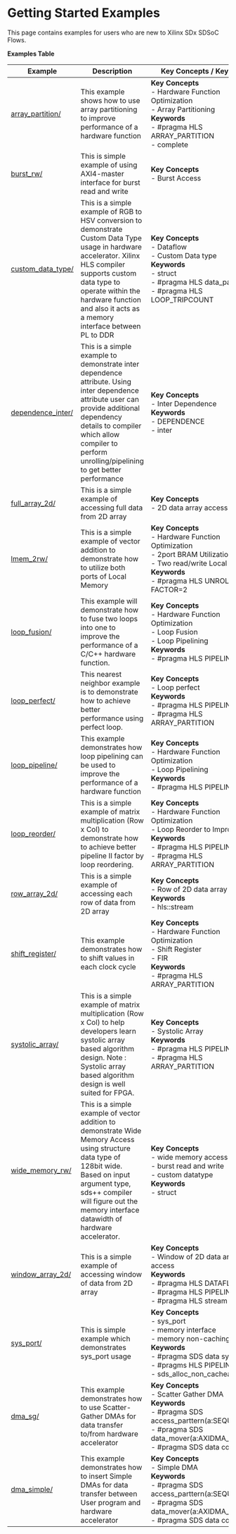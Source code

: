 Getting Started Examples
==================================
This page contains examples for users who are new to Xilinx SDx SDSoC Flows.

 __Examples Table__ 

Example        | Description           | Key Concepts / Keywords 
---------------|-----------------------|-------------------------
[array_partition/][]|This example shows how to use array partitioning to improve performance of a hardware function|__Key__ __Concepts__<br> - Hardware Function Optimization<br> - Array Partitioning<br>__Keywords__<br> - #pragma HLS ARRAY_PARTITION<br> - complete
[burst_rw/][]|This is simple example of using AXI4-master interface for burst read and write|__Key__ __Concepts__<br> - Burst Access<br>
[custom_data_type/][]|This is a simple example of RGB to HSV conversion to demonstrate Custom Data Type usage in hardware accelerator. Xilinx HLS compiler supports custom data type to operate within the hardware function and also it acts as a memory interface between PL to DDR|__Key__ __Concepts__<br> - Dataflow<br> - Custom Data type<br>__Keywords__<br> - struct<br> - #pragma HLS data_pack<br> - #pragma HLS LOOP_TRIPCOUNT
[dependence_inter/][]|This is a simple example to demonstrate inter dependence attribute. Using inter dependence attribute user can provide additional dependency details to compiler which allow compiler to perform unrolling/pipelining to get better performance |__Key__ __Concepts__<br> - Inter Dependence<br>__Keywords__<br> - DEPENDENCE<br> - inter
[full_array_2d/][]|This is a simple example of accessing full data from 2D array|__Key__ __Concepts__<br> - 2D data array access<br>
[lmem_2rw/][]|This is a simple example of vector addition to demonstrate how to utilize both ports of Local Memory |__Key__ __Concepts__<br> - Hardware Function Optimization<br> - 2port BRAM Utilization<br> - Two read/write Local Memory<br>__Keywords__<br> - #pragma HLS UNROLL FACTOR=2
[loop_fusion/][]|This example will demonstrate how to fuse two loops into one to improve the performance of a C/C++ hardware function.|__Key__ __Concepts__<br> - Hardware Function Optimization<br> - Loop Fusion<br> - Loop Pipelining<br>__Keywords__<br> - #pragma HLS PIPELINE
[loop_perfect/][]|This nearest neighbor example is to demonstrate how to achieve better performance using perfect loop.|__Key__ __Concepts__<br> - Loop perfect<br>__Keywords__<br> - #pragma HLS PIPELINE<br> - #pragma HLS ARRAY_PARTITION
[loop_pipeline/][]|This example demonstrates how loop pipelining can be used to improve the performance of a hardware function|__Key__ __Concepts__<br> - Hardware Function Optimization<br> - Loop Pipelining<br>__Keywords__<br> - #pragma HLS PIPELINE
[loop_reorder/][]|This is a simple example of matrix multiplication (Row x Col) to demonstrate how to achieve better pipeline II factor by loop reordering.|__Key__ __Concepts__<br> - Hardware Function Optimization<br> - Loop Reorder to Improve II<br>__Keywords__<br> - #pragma HLS PIPELINE<br> - #pragma HLS ARRAY_PARTITION
[row_array_2d/][]|This is a simple example of accessing each row of data from 2D array|__Key__ __Concepts__<br> - Row of 2D data array access<br>__Keywords__<br> - hls::stream
[shift_register/][]|This example demonstrates how to shift values in each clock cycle|__Key__ __Concepts__<br> - Hardware Function Optimization<br> - Shift Register<br> - FIR<br>__Keywords__<br> - #pragma HLS ARRAY_PARTITION
[systolic_array/][]|This is a simple example of matrix multiplication (Row x Col) to help developers learn systolic array based algorithm design. Note : Systolic array based algorithm design is well suited for FPGA.|__Key__ __Concepts__<br> - Systolic Array<br>__Keywords__<br> - #pragma HLS PIPELINE<br> - #pragma HLS ARRAY_PARTITION
[wide_memory_rw/][]|This is a simple example of vector addition to demonstrate Wide Memory Access using structure data type of 128bit wide. Based on input argument type, sds++ compiler will figure out the memory interface datawidth of hardware accelerator.|__Key__ __Concepts__<br> - wide memory access<br> - burst read and write<br> - custom datatype<br>__Keywords__<br> - struct
[window_array_2d/][]|This is a simple example of accessing window of data from 2D array|__Key__ __Concepts__<br> - Window of 2D data array access<br>__Keywords__<br> - #pragma HLS DATAFLOW<br> - #pragma HLS PIPELINE<br> - #pragma HLS stream
[sys_port/][]|This is simple example which demonstrates sys_port usage|__Key__ __Concepts__<br> - sys_port<br> - memory interface<br> - memory non-caching<br>__Keywords__<br> - #pragma SDS data sys_port<br> - #pragms HLS PIPELINE<br> - sds_alloc_non_cacheable
[dma_sg/][]|This example demonstrates how to use Scatter-Gather DMAs for data transfer to/from hardware accelerator|__Key__ __Concepts__<br> - Scatter Gather DMA<br>__Keywords__<br> - #pragma SDS access_parttern(a:SEQUENTIAL)<br> - #pragma SDS data_mover(a:AXIDMA_SG)<br> - #pragma SDS data copy
[dma_simple/][]|This example demonstrates how to insert Simple DMAs for data transfer between User program and hardware accelerator|__Key__ __Concepts__<br> - Simple DMA<br>__Keywords__<br> - #pragma SDS access_parttern(a:SEQUENTIAL)<br> - #pragma SDS data_mover(a:AXIDMA_SIMPLE)<br> - #pragma SDS data copy

[.]:.
[array_partition/]:array_partition/
[burst_rw/]:burst_rw/
[custom_data_type/]:custom_data_type/
[dependence_inter/]:dependence_inter/
[full_array_2d/]:full_array_2d/
[lmem_2rw/]:lmem_2rw/
[loop_fusion/]:loop_fusion/
[loop_perfect/]:loop_perfect/
[loop_pipeline/]:loop_pipeline/
[loop_reorder/]:loop_reorder/
[row_array_2d/]:row_array_2d/
[shift_register/]:shift_register/
[systolic_array/]:systolic_array/
[wide_memory_rw/]:wide_memory_rw/
[window_array_2d/]:window_array_2d/
[sys_port/]:sys_port/
[dma_sg/]:dma_sg/
[dma_simple/]:dma_simple/
